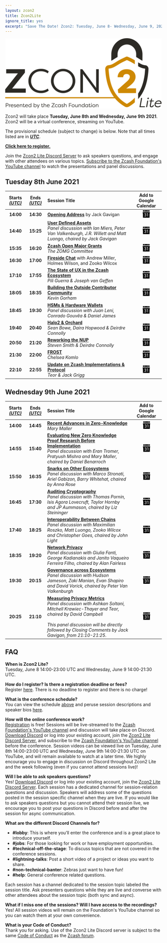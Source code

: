 ```yaml
---
layout: zcon2
title: Zcon2Lite
ignore_title: yes
excerpt: "Save The Date! Zcon2: Tuesday, June 8- Wednesday, June 9, 2021"
---
```


<center><img src="/images/Zcon2_Logo_White.png"></center>

Zcon2 will take place **Tuesday, June 8th and Wednesday, June 9th 2021**. Zcon2 will be a virtual conference, streaming on YouTube. 

The provisional schedule (subject to change) is below. Note that all times listed are in [***UTC***](https://www.timeanddate.com/worldclock/timezone/utc). 

[**Click here to register.**](https://forms.gle/uXfxFStSVYYGpUQ48)

Join the [Zcon2 Lite Discord Server](https://discord.gg/WbXQTTSGXX) to ask speakers questions, and engage with other attendees on various topics. [Subscribe to the Zcash Foundation's YouTube channel](https://www.youtube.com/channel/UCi01v05DNTUEC_eB0c9rpgQ?) to watch the presentations and panel discussions. 

## Tuesday 8th June 2021

| Starts [*(UTC)*](https://www.timeanddate.com/worldclock/timezone/utc) | Ends [*(UTC)*](https://www.timeanddate.com/worldclock/timezone/utc) | Session Title | Add to Google Calendar |
| :---: | :---: | :-- | :---: |
| **14:00** | **14:30** | **[Opening Address](schedule#opening-address)** by Jack Gavigan | [<img src="/images/gcal_icon.png">](https://calendar.google.com/event?action=TEMPLATE&tmeid=MHFmM3JqN2locDZjazB1bDNpajZ0Z3JoZXQgY18yODc5dHIyNHVjZDV2cGxuaXY2aHF1Zzlpc0Bn&tmsrc=c_2879tr24ucd5vplniv6hqug9is%40group.calendar.google.com) |
| **14:40** | **15:25** | **[User Defined Assets](schedule#uda-panel)**<br>*Panel discussion with Ian Miers, Peter Van Valkenburgh, J.R. Willett and Matt Luongo, chaired by Jack Gavigan* | [<img src="/images/gcal_icon.png">](https://calendar.google.com/event?action=TEMPLATE&tmeid=MHAxdGUycDFraThmcmNkamF0cHZhdThpb3QgY18yODc5dHIyNHVjZDV2cGxuaXY2aHF1Zzlpc0Bn&tmsrc=c_2879tr24ucd5vplniv6hqug9is%40group.calendar.google.com) |
| **15:35** | **16:20** | **[Zcash Open Major Grants](schedule#zomg)**<br>*The ZOMG Committee* | [<img src="/images/gcal_icon.png">](https://calendar.google.com/event?action=TEMPLATE&tmeid=N3M3ZzFzaGdpNjFkdjBibTM3YXBsY2FiMm8gY18yODc5dHIyNHVjZDV2cGxuaXY2aHF1Zzlpc0Bn&tmsrc=c_2879tr24ucd5vplniv6hqug9is%40group.calendar.google.com) |
| **16:30** | **17:00** | **[Fireside Chat](schedule#fireside-chat)** with Andrew Miller, Holmes Wilson, and Zooko Wilcox | [<img src="/images/gcal_icon.png">](https://calendar.google.com/event?action=TEMPLATE&tmeid=M28zbGRnc3VtZThwb2xqc3F1Z2k5M2Jmc2ogY18yODc5dHIyNHVjZDV2cGxuaXY2aHF1Zzlpc0Bn&tmsrc=c_2879tr24ucd5vplniv6hqug9is%40group.calendar.google.com) |
| **17:10** | **17:55** | **[The State of UX in the Zcash Ecosystem](schedule#ux)**<br>*Pili Guerra & Joseph van Geffen* | [<img src="/images/gcal_icon.png">](https://calendar.google.com/event?action=TEMPLATE&tmeid=MmdsbG9kcjNvdmI1dms3Y2w1a2ptdWtiajEgY18yODc5dHIyNHVjZDV2cGxuaXY2aHF1Zzlpc0Bn&tmsrc=c_2879tr24ucd5vplniv6hqug9is%40group.calendar.google.com) |
| **18:05** | **18:35** | **[Building the Outside Contributor Community](schedule#outside-contributors)**<br>*Kevin Gorham*  | [<img src="/images/gcal_icon.png">](https://calendar.google.com/event?action=TEMPLATE&tmeid=MjQwaGswYmkzZmd2ZGVlcGZxZDRsMXUzMTYgY18yODc5dHIyNHVjZDV2cGxuaXY2aHF1Zzlpc0Bn&tmsrc=c_2879tr24ucd5vplniv6hqug9is%40group.calendar.google.com) |
| **18:45** | **19:30** | **[HSMs & Hardware Wallets](schedule#hsms)**<br>*Panel discussion with Juan Leni, Conrado Gouvêa & Daniel James* | [<img src="/images/gcal_icon.png">](https://calendar.google.com/event?action=TEMPLATE&tmeid=MGw4c24yMWVyY2M4ZGFmcWNrMzFidW9jZ3QgY18yODc5dHIyNHVjZDV2cGxuaXY2aHF1Zzlpc0Bn&tmsrc=c_2879tr24ucd5vplniv6hqug9is%40group.calendar.google.com) |
| **19:40** | **20:40** | **[Halo2 & Orchard](schedule#halo2)**<br>*Sean Bowe, Daira Hopwood & Deirdre Connolly* | [<img src="/images/gcal_icon.png">](https://calendar.google.com/event?action=TEMPLATE&tmeid=NzJxcnNpcjd0NjJiOWgxamNudGM3bmtvOGQgY18yODc5dHIyNHVjZDV2cGxuaXY2aHF1Zzlpc0Bn&tmsrc=c_2879tr24ucd5vplniv6hqug9is%40group.calendar.google.com) |
| **20:50** | **21:20** | **[Reworking the NUP](schedule#nup)**<br>*Steven Smith & Deirdre Connolly* | [<img src="/images/gcal_icon.png">](https://calendar.google.com/event?action=TEMPLATE&tmeid=MmNvbHY2bm1nOXBlbDNhdDBqdDZjYTIwbTIgY18yODc5dHIyNHVjZDV2cGxuaXY2aHF1Zzlpc0Bn&tmsrc=c_2879tr24ucd5vplniv6hqug9is%40group.calendar.google.com) |
| **21:30** | **22:00** | **[FROST](schedule#frost)**<br>*Chelsea Komlo* | [<img src="/images/gcal_icon.png">](https://calendar.google.com/event?action=TEMPLATE&tmeid=MWRscGI4dmZlZ3E2c2JxcWo5NmRhNnFwcGMgY18yODc5dHIyNHVjZDV2cGxuaXY2aHF1Zzlpc0Bn&tmsrc=c_2879tr24ucd5vplniv6hqug9is%40group.calendar.google.com) |
| **22:10** | **22:55** | **[Update on Zcash Implementations & Protocol](schedule#implementations)**<br>*Teor & Jack Grigg* | [<img src="/images/gcal_icon.png">](https://calendar.google.com/event?action=TEMPLATE&tmeid=MHYzYTM4NnZwbmFlcGRwdmRrOW83c2I4MmUgY18yODc5dHIyNHVjZDV2cGxuaXY2aHF1Zzlpc0Bn&tmsrc=c_2879tr24ucd5vplniv6hqug9is%40group.calendar.google.com) |

## Wednesday 9th June 2021

| Starts [*(UTC)*](https://www.timeanddate.com/worldclock/timezone/utc) | Ends [*(UTC)*](https://www.timeanddate.com/worldclock/timezone/utc) | Session Title | Add to Google Calendar |
| :---: | :---: | :-- | :---: |
| **14:00** | **14:45** | **[Recent Advances in Zero-Knowledge](schedule#zkresearch)**<br>*Mary Maller* | [<img src="/images/gcal_icon.png">](https://calendar.google.com/event?action=TEMPLATE&tmeid=NmVuOGM5YmNlbXR1dDBuOHY1N2VlaWlicnEgY18yODc5dHIyNHVjZDV2cGxuaXY2aHF1Zzlpc0Bn&tmsrc=c_2879tr24ucd5vplniv6hqug9is%40group.calendar.google.com) |
| **14:55** | **15:40** | **[Evaluating New Zero Knowledge Proof Research Before Implementation](schedule#evaluating)**<br>*Panel discussion with Eran Tromer, Pratyush Mishra and Mary Maller, chaired by Daniel Benarroch* | [<img src="/images/gcal_icon.png">](https://calendar.google.com/event?action=TEMPLATE&tmeid=NzBzMXI0NG1haHYxNTR2M2FlbTB2dDB1NmMgY18yODc5dHIyNHVjZDV2cGxuaXY2aHF1Zzlpc0Bn&tmsrc=c_2879tr24ucd5vplniv6hqug9is%40group.calendar.google.com) |
| **15:50** | **16:35** | **[Snarks on Other Ecosystems](schedule#other-snarks)**<br>*Panel discussion with Marco Stronati, Ariel Gabizon, Barry Whitehat, chaired by Anna Rose* | [<img src="/images/gcal_icon.png">](https://calendar.google.com/event?action=TEMPLATE&tmeid=Mjg0dHVuNTY5azR0YW1mbGMwNjVyNzhyOHYgY18yODc5dHIyNHVjZDV2cGxuaXY2aHF1Zzlpc0Bn&tmsrc=c_2879tr24ucd5vplniv6hqug9is%40group.calendar.google.com) |
| **16:45** | **17:30** | **[Auditing Cryptography](schedule#auditing)**<br>*Panel discussion with Thomas Pornin, Isis Agora Lovecruft, Taylor Hornby and JP Aummason, chaired by Liz Steininger* | [<img src="/images/gcal_icon.png">](https://calendar.google.com/event?action=TEMPLATE&tmeid=NjhlZWgwN2t2ZDM2bmgycTBucnNnbjVrZWkgY18yODc5dHIyNHVjZDV2cGxuaXY2aHF1Zzlpc0Bn&tmsrc=c_2879tr24ucd5vplniv6hqug9is%40group.calendar.google.com) |
| **17:40** | **18:25** | **[Interoperability Between Chains](schedule#interoperability)**<br>*Panel discussion with Maximilian Roszko, Matt Luongo, Zooko Wilcox and Christopher Goes, chaired by John Light* | [<img src="/images/gcal_icon.png">](https://calendar.google.com/event?action=TEMPLATE&tmeid=M2thcnNvcWk3MWQybmNpb2podjZjNmVuMzcgY18yODc5dHIyNHVjZDV2cGxuaXY2aHF1Zzlpc0Bn&tmsrc=c_2879tr24ucd5vplniv6hqug9is%40group.calendar.google.com) |
| **18:35** | **19:20** | **[Network Privacy](schedule#network-privacy)**<br>*Panel discussion with Giulia Fanti, George Kadianakis and Janito Vaqueiro Ferreira Filho, chaired by Alan Fairless* | [<img src="/images/gcal_icon.png">](https://calendar.google.com/event?action=TEMPLATE&tmeid=NmV0bWpoa2c2bzVlZDFtc3ZhN2xldGY2Z2MgY18yODc5dHIyNHVjZDV2cGxuaXY2aHF1Zzlpc0Bn&tmsrc=c_2879tr24ucd5vplniv6hqug9is%40group.calendar.google.com) |
| **19:30** | **20:15** | **[Governance across Ecosystems](schedule#governance)**<br>*Panel discussion with Hudson Jameson, Zaki Manian, Evan Shapiro and David Vorick, chaired by Peter Van Valkenburgh* | [<img src="/images/gcal_icon.png">](https://calendar.google.com/event?action=TEMPLATE&tmeid=MGoxZGFoYjdwb21xbWRwOTVpc3FzbW5lcWwgY18yODc5dHIyNHVjZDV2cGxuaXY2aHF1Zzlpc0Bn&tmsrc=c_2879tr24ucd5vplniv6hqug9is%40group.calendar.google.com) |
| **20:25** | **21:10** | **[Measuring Privacy Metrics](schedule#privacy-metrics)**<br>*Panel discussion with Ashkan Soltani, Mitchell Krawiec-Thayer and Teor, chaired by David Campbell* <br><br> *This panel discussion will be directly followed by Closing Comments by Jack Gavigan, from 21:10-21:25.*  | [<img src="/images/gcal_icon.png">](https://calendar.google.com/event?action=TEMPLATE&tmeid=MHU3amRxNmJma3BndTkzcWVlZ3I5MDg2YzAgY18yODc5dHIyNHVjZDV2cGxuaXY2aHF1Zzlpc0Bn&tmsrc=c_2879tr24ucd5vplniv6hqug9is%40group.calendar.google.com) |

## FAQ

**When is Zcon2 Lite?**<BR>
Tuesday, June 8 14:00-23:00 UTC and Wednesday, June 9 14:00-21:30 UTC. 

**How do I register? Is there a registration deadline or fees?**<BR>
Register [here](https://forms.gle/uXfxFStSVYYGpUQ48). There is no deadline to register and there is no charge!

**What is the conference schedule?**<BR>
You can view the schedule [above](/zcon/2/#tuesday-8th-june-2021) and peruse session descriptions and speaker bios [here](/zcon/2/schedule/). 

**How will the online conference work?**<BR>
[Registration](https://forms.gle/uXfxFStSVYYGpUQ48) is free! Sessions will be live-streamed to the [Zcash Foundation's YouTube channel](https://www.youtube.com/channel/UCi01v05DNTUEC_eB0c9rpgQ?) and discussion will take place on Discord. [Download Discord](https://discord.com/download) or log into your existing account, join the [Zcon2 Lite Discord Server](https://discord.gg/sMNcpwU39q), and subscribe to the [Zcash Foundation's YouTube channel](https://www.youtube.com/channel/UCi01v05DNTUEC_eB0c9rpgQ?) before the conference. Session videos can be viewed live on Tuesday, June 8th 14:00-23:00 UTC and Wednesday, June 9th 14:00-21:30 UTC on YouTube, and will remain available to watch at a later time. We highly encourage you to engage in discussion on Discord throughout Zcon2 Lite and the week following (even if you cannot attend sessions live)!

**Will I be able to ask speakers questions?**<BR>
Yes! [Download Discord](https://discord.com/download) or log into your existing account, join the [Zcon2 Lite Discord Server](https://discord.gg/sMNcpwU39q). Each session has a dedicated channel for session-relation questions and discussion. Speakers will address some of the questions posted in the session specific channel when they are live. If you would like to ask speakers questions but you cannot attend their session live, we encourage you to post your questions in Discord before and after the session for async communication.

**What are the different Discord Channels for?**
- **&#35;lobby**: This is where you’ll enter the conference and is a great place to introduce yourself.
- **&#35;jobs**: For those looking for work or have employment opportunities.
- **&#35;technical-off-the-stage**: To discuss topics that are not covered in the conference sessions.
- **&#35;lightning-talks**: Post a short video of a project or ideas you want to share.
- **&#35;non-technical-banter**: Zebras just want to have fun!
- **&#35;help**: General conference related questions.

Each session has a channel dedicated to the session topic labeled the session title. Ask presenters questions while they are live and converse with other attendees about the session topic (both sync and async). 

**What if I miss one of the sessions? Will I have access to the recordings?**<BR>
Yes! All session videos will remain on the Foundation's YouTube channel so you can watch them at your own convenience.

**What is your Code of Conduct?**<BR>
Thank you for asking. Use of the Zcon2 Lite Discord server is subject to the same [Code of Conduct](https://forum.zcashcommunity.com/faq) as the [Zcash forum](https://forum.zcashcommunity.com/). 
